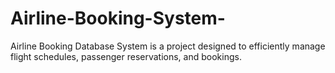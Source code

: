 # Airline-Booking-System-
Airline Booking Database System is a project designed to efficiently manage flight schedules, passenger reservations, and bookings.
